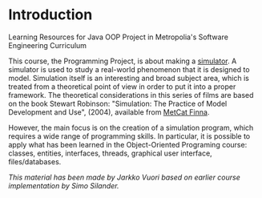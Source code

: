  # Introduction

Learning Resources for Java OOP Project in Metropolia's Software Engineering Curriculum

This course, the Programming Project, is about making a [simulator](https://en.wikipedia.org/wiki/Computer_simulation).
A simulator is used to study a real-world phenomenon that it is designed to model.
Simulation itself is an interesting and broad subject area, which is treated from a theoretical point of view in order to put it into a proper framework.
The theoretical considerations in this series of films are based on the book Stewart Robinson: "Simulation: The Practice of Model Development and Use", (2004), available from [MetCat Finna](https://metropolia.finna.fi/).

However, the main focus is on the creation of a simulation program, which requires a wide range of programming skills.
In particular, it is possible to apply what has been learned in the Object-Oriented Programing course: classes, entities, interfaces, threads, graphical user interface, files/databases.

_This material has been made by Jarkko Vuori based on earlier course implementation by Simo Silander._

